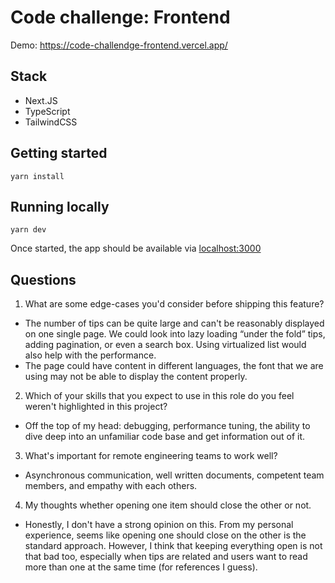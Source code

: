 # Code challenge: Frontend

Demo: https://code-challendge-frontend.vercel.app/
## Stack

- Next.JS
- TypeScript
- TailwindCSS

## Getting started

```
yarn install
```

## Running locally

```
yarn dev
```

Once started, the app should be available via [localhost:3000](http://localhost:3000)


## Questions
1. What are some edge-cases you'd consider before shipping this feature?
- The number of tips can be quite large and can't be reasonably displayed on one single page. We could look into lazy loading “under the fold” tips, adding pagination, or even a search box. Using virtualized list would also help with the performance.
- The page could have content in different languages, the font that we are using may not be able to display the content properly.
2. Which of your skills that you expect to use in this role do you feel weren't highlighted in this project?
- Off the top of my head: debugging, performance tuning, the ability to dive deep into an unfamiliar code base and get information out of it.
3. What's important for remote engineering teams to work well?
- Asynchronous communication, well written documents, competent team members, and empathy with each others. 
4. My thoughts whether opening one item should close the other or not.
- Honestly, I don't have a strong opinion on this. From my personal experience, seems like opening one should close on the other is the standard approach. However, I think that keeping everything open is not that bad too, especially when tips are related and users want to read more than one at the same time (for references I guess).
